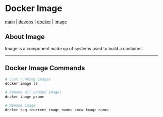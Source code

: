 # Docker Image
[main](../../README.md) | [devops](../README.md) | [docker](README.md) | [image](Image.md)

## About Image
Image is a component made up of systems used to build a container.

---

## Docker Image Commands
```sh
# List running images
docker image ls

# Remove all unused images
docker iamge prune

# Rename image
docker tag <current_image_name> <new_image_name>
```
